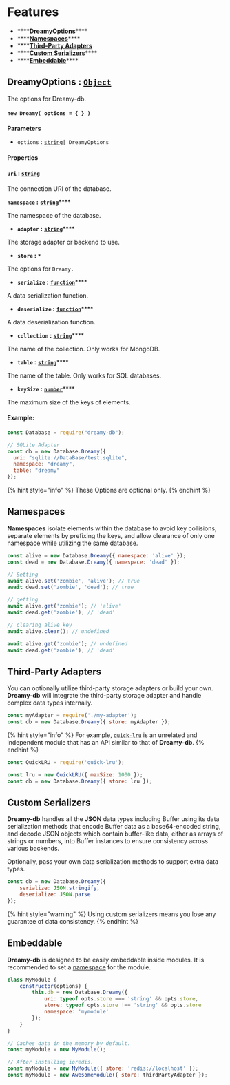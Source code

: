 # Features

* \*\*\*\*[**DreamyOptions**](features.md#dreamyoptions-object)\*\*\*\*
* \*\*\*\*[**Namespaces**](features.md#namespaces)\*\*\*\*
* \*\*\*\*[**Third-Party Adapters**](features.md#third-party-adapters)
* \*\*\*\*[**Custom Serializers**](features.md#custom-serializers)\*\*\*\*
* \*\*\*\*[**Embeddable**](features.md#embeddable)\*\*\*\*

## DreamyOptions : [`Object`](https://developer.mozilla.org/en-US/docs/Web/JavaScript/Reference/Global_Objects/Object)

The options for Dreamy-db.

#### `new Dreamy( options = { } )`

**Parameters**

* `options` : [`string`](https://developer.mozilla.org/en-US/docs/Web/JavaScript/Reference/Global_Objects/string)`| DreamyOptions`

#### 

#### Properties

#### `uri` : [`string`](https://developer.mozilla.org/en-US/docs/Web/JavaScript/Reference/Global_Objects/string)

The connection URI of the database.

**`namespace` :** [**`string`**](https://developer.mozilla.org/en-US/docs/Web/JavaScript/Reference/Global_Objects/string)\*\*\*\*

The namespace of the database.

* **`adapter` :** [**`string`**](https://developer.mozilla.org/en-US/docs/Web/JavaScript/Reference/Global_Objects/string)\*\*\*\*

The storage adapter or backend to use.

* **`store` : `*`**

The options for `Dreamy.`

* **`serialize` :** [**`function`**](https://developer.mozilla.org/en-US/docs/Web/JavaScript/Reference/Global_Objects/function)\*\*\*\*

A data serialization function.

* **`deserialize` :** [**`function`**](https://developer.mozilla.org/en-US/docs/Web/JavaScript/Reference/Global_Objects/function)\*\*\*\*

A data deserialization function.

* **`collection` :** [**`string`**](https://developer.mozilla.org/en-US/docs/Web/JavaScript/Reference/Global_Objects/string)\*\*\*\*

The name of the collection. Only works for MongoDB.

* **`table` :** [**`string`**](https://developer.mozilla.org/en-US/docs/Web/JavaScript/Reference/Global_Objects/string)\*\*\*\*

The name of the table. Only works for SQL databases.

* **`keySize` :** [**`number`**](https://developer.mozilla.org/en-US/docs/Web/JavaScript/Reference/Global_Objects/number)\*\*\*\*

The maximum size of the keys of elements.

#### Example:

```javascript
const Database = require("dreamy-db");

// SQLite Adapter
const db = new Database.Dreamy({
  uri: "sqlite://DataBase/test.sqlite",
  namespace: "dreamy",
  table: "dreamy"
});
```

{% hint style="info" %}
These Options are optional only.
{% endhint %}

## Namespaces

**Namespaces** isolate elements within the database to avoid key collisions, separate elements by prefixing the keys, and allow clearance of only one namespace while utilizing the same database.

```javascript
const alive = new Database.Dreamy({ namespace: 'alive' });
const dead = new Database.Dreamy({ namespace: 'dead' });

// Setting
await alive.set('zombie', 'alive'); // true
await dead.set('zombie', 'dead'); // true

// getting
await alive.get('zombie'); // 'alive'
await dead.get('zombie'); // 'dead'

// clearing alive key
await alive.clear(); // undefined

await alive.get('zombie'); // undefined
await dead.get('zombie'); // 'dead'
```

## Third-Party Adapters

You can optionally utilize third-party storage adapters or build your own.   
**Dreamy-db** will integrate the third-party storage adapter and handle complex data types internally.

```javascript
const myAdapter = require('./my-adapter');
const db = new Database.Dreamy({ store: myAdapter });
```

{% hint style="info" %}
For example, [`quick-lru`](https://github.com/sindresorhus/quick-lru) is an unrelated and independent module that has an API similar to that of **Dreamy-db**.
{% endhint %}

```javascript
const QuickLRU = require('quick-lru');

const lru = new QuickLRU({ maxSize: 1000 });
const db = new Database.Dreamy({ store: lru });
```

## Custom Serializers

**Dreamy-db** handles all the **JSON** data types including Buffer using its data serialization methods that encode Buffer data as a base64-encoded string, and decode JSON objects which contain buffer-like data, either as arrays of strings or numbers, into Buffer instances to ensure consistency across various backends.

Optionally, pass your own data serialization methods to support extra data types.

```javascript
const db = new Database.Dreamy({
    serialize: JSON.stringify,
    deserialize: JSON.parse
});
```

{% hint style="warning" %}
Using custom serializers means you lose any guarantee of data consistency.
{% endhint %}

## Embeddable

**Dreamy-db** is designed to be easily embeddable inside modules. It is recommended to set a [namespace](https://github.com/Dreamyplayer/dreamy-db#namespaces) for the module.

```javascript
class MyModule {
    constructor(options) {
        this.db = new Database.Dreamy({
            uri: typeof opts.store === 'string' && opts.store,
			store: typeof opts.store !== 'string' && opts.store
            namespace: 'mymodule'
        });
    }
}

// Caches data in the memory by default.
const myModule = new MyModule();

// After installing ioredis.
const myModule = new MyModule({ store: 'redis://localhost' });
const myModule = new AwesomeModule({ store: thirdPartyAdapter });
```


